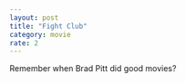 ```yaml
---
layout: post
title: "Fight Club"
category: movie
rate: 2
---
```


Remember when Brad Pitt did good movies?
